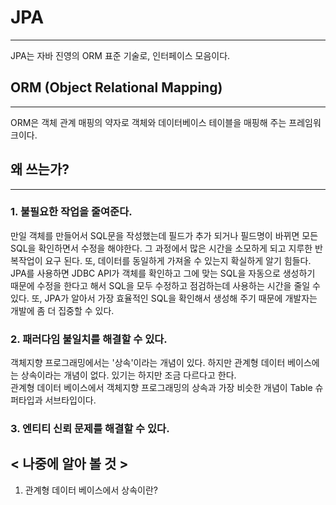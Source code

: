 # JPA
<hr>

JPA는 자바 진영의 ORM 표준 기술로, 인터페이스 모음이다.

## ORM (Object Relational Mapping)
<hr>
ORM은 객체 관계 매핑의 약자로 객체와 데이터베이스 테이블을 매핑해 주는 프레임워크이다.

## 왜 쓰는가?
<hr>

### 1. 불필요한 작업을 줄여준다.

만일 객체를 만들어서 SQL문을 작성했는데 필드가 추가 되거나 필드명이 바뀌면 모든 SQL을 확인하면서 수정을 해야한다.
그 과정에서 많은 시간을 소모하게 되고 지루한 반복작업이 요구 된다. 또, 데이터를 동일하게 가져올 수 있는지 확실하게 알기 힘들다.<br/>
JPA를 사용하면 JDBC API가 객체를 확인하고 그에 맞는 SQL을 자동으로 생성하기 때문에 수정을 한다고 해서 SQL을 모두 수정하고 점검하는데 사용하는 시간을 줄일 수 있다.
또, JPA가 알아서 가장 효율적인 SQL을 확인해서 생성해 주기 때문에 개발자는 개발에 좀 더 집중할 수 있다.

### 2. 패러다임 불일치를 해결할 수 있다.

객체지향 프로그래밍에서는 '상속'이라는 개념이 있다. 하지만 관계형 데이터 베이스에는 상속이라는 개념이 없다. 있기는 하지만 조금 다르다고 한다.<br>
관계형 데이터 베이스에서 객체지향 프로그래밍의 상속과 가장 비슷한 개념이 Table 슈퍼타입과 서브타입이다.

### 3. 엔티티 신뢰 문제를 해결할 수 있다.



## < 나중에 알아 볼 것 >
1. 관계형 데이터 베이스에서 상속이란?